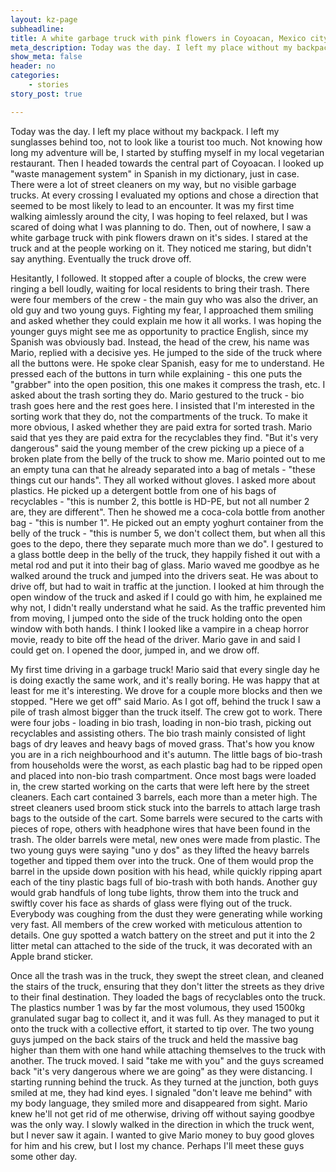 ```yaml
---
layout: kz-page
subheadline: 
title: A white garbage truck with pink flowers in Coyoacan, Mexico city
meta_description: Today was the day. I left my place without my backpack. I left my sunglasses behind too, not to look like a tourist too much. Not knowing how long my adventure will be, I started by stuffing myself in my local vegetarian restaurant. Then I headed towards the central part of Coyoacan. I looked up "waste management system" in Spanish in my dictionary, just in case.
show_meta: false
header: no
categories:
    - stories
story_post: true

---
```


Today was the day. I left my place without my backpack. I left my sunglasses behind too, not to look like a tourist too much. Not knowing how long my adventure will be, I started by stuffing myself in my local vegetarian restaurant. Then I headed towards the central part of Coyoacan. I looked up "waste management system" in Spanish in my dictionary, just in case. There were a lot of street cleaners on my way, but no visible garbage trucks. At every crossing I evaluated my options and chose a direction that seemed to be most likely to lead to an encounter. It was my first time walking aimlessly around the city, I was hoping to feel relaxed, but I was scared of doing what I was planning to do. Then, out of nowhere, I saw a white garbage truck with pink flowers drawn on it's sides. I stared at the truck and at the people working on it. They noticed me staring, but didn't say anything. Eventually the truck drove off. 

Hesitantly, I followed. It stopped after a couple of blocks, the crew were ringing a bell loudly, waiting for local residents to bring their trash. There were four members of the crew - the main guy who was also the driver, an old guy and two young guys. Fighting my fear, I approached them smiling and asked whether they could explain me how it all works. I was hoping the younger guys might see me as opportunity to practice English, since my Spanish was obviously bad. Instead, the head of the crew, his name was Mario, replied with a decisive yes. He jumped to the side of the truck where all the buttons were. He spoke clear Spanish, easy for me to understand. He pressed each of the buttons in turn while explaining - this one puts the "grabber" into the open position, this one makes it compress the trash, etc. I asked about the trash sorting they do. Mario gestured to the truck - bio trash goes here and the rest goes here. I insisted that I'm interested in the sorting work that they do, not the compartments of the truck. To make it more obvious, I asked whether they are paid extra for sorted trash. Mario said that yes they are paid extra for the recyclables they find. "But it's very dangerous" said the young member of the crew picking up a piece of a broken plate from the belly of the truck to show me. Mario pointed out to me an empty tuna can that he already separated into a bag of metals - "these things cut our hands". They all worked without gloves. I asked more about plastics. He picked up a detergent bottle from one of his bags of recyclables - "this is number 2, this bottle is HD-PE, but not all number 2 are, they are different". Then he showed me a coca-cola bottle from another bag - "this is number 1". He picked out an empty yoghurt container from the belly of the truck - "this is number 5, we don't collect them, but when all this goes to the depo, there they separate much more than we do". I gestured to a glass bottle deep in the belly of the truck, they happily fished it out with a metal rod and put it into their bag of glass. Mario waved me goodbye as he walked around the truck and jumped into the drivers seat. He was about to drive off, but had to wait in traffic at the junction. I looked at him through the open window of the truck and asked if I could go with him, he explained me why not, I didn't really understand what he said. As the traffic prevented him from moving, I jumped onto the side of the truck holding onto the open window with both hands. I think I looked like a vampire in a cheap horror movie, ready to bite off the head of the driver. Mario gave in and said I could get on. I opened the door, jumped in, and we drow off.

My first time driving in a garbage truck! Mario said that every single day he is doing exactly the same work, and it's really boring. He was happy that at least for me it's interesting. We drove for a couple more blocks and then we stopped. "Here we get off" said Mario. As I got off, behind the truck I saw a pile of trash almost bigger than the truck itself. The crew got to work. There were four jobs - loading in bio trash, loading in non-bio trash, picking out recyclables and assisting others. The bio trash mainly consisted of light bags of dry leaves and heavy bags of moved grass. That's how you know you are in a rich neighbourhood and it's autumn. The little bags of bio-trash from households were the worst, as each plastic bag had to be ripped open and placed into non-bio trash compartment. Once most bags were loaded in, the crew started working on the carts that were left here by the street cleaners. Each cart contained 3 barrels, each more than a meter high. The street cleaners used broom stick stuck into the barrels to attach large trash bags to the outside of the cart. Some barrels were secured to the carts with pieces of rope, others with headphone wires that have been found in the trash. The older barrels were metal, new ones were made from plastic. The two young guys were saying "uno y dos" as they lifted the heavy barrels together and tipped them over into the truck. One of them would prop the barrel in the upside down position with his head, while quickly ripping apart each of the tiny plastic bags full of bio-trash with both hands. Another guy would grab handfuls of long tube lights, throw them into the truck and swiftly cover his face as shards of glass were flying out of the truck. Everybody was coughing from the dust they were generating while working very fast. All members of the crew worked with meticulous attention to details. One guy spotted a watch battery on the street and put it into the 2 litter metal can attached to the side of the truck, it was decorated with an Apple brand sticker.

Once all the trash was in the truck, they swept the street clean, and cleaned the stairs of the truck, ensuring that they don't litter the streets as they drive to their final destination. They loaded the bags of recyclables onto the truck. The plastics number 1 was by far the most volumous, they used 1500kg granulated sugar bag to collect it, and it was full. As they managed to put it onto the truck with a collective effort, it started to tip over. The two young guys jumped on the back stairs of the truck and held the massive bag higher than them with one hand while attaching themselves to the truck with another. The truck moved. I said "take me with you" and the guys screamed back "it's very dangerous where we are going" as they were distancing. I starting running behind the truck. As they turned at the junction, both guys smiled at me, they had kind eyes. I signaled "don't leave me behind" with my body language, they smiled more and disappeared from sight. Mario knew he'll not get rid of me otherwise, driving off without saying goodbye was the only way. I slowly walked in the direction in which the truck went, but I never saw it again. I wanted to give Mario money to buy good gloves for him and his crew, but I lost my chance. Perhaps I'll meet these guys some other day.
